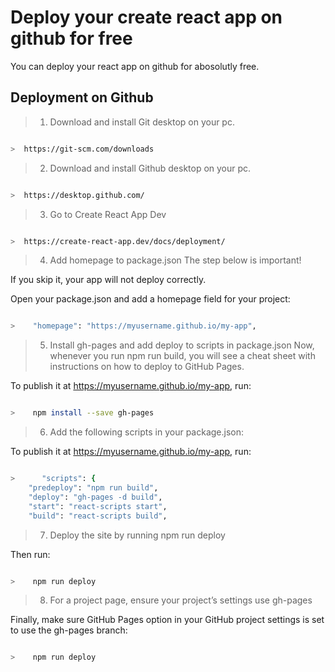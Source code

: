# Deploy your create react app on github for free

You can deploy your react app on github for abosolutly free.

## Deployment on Github

> 1. Download and install Git desktop on your pc.

```sh

>  https://git-scm.com/downloads

```

> 2. Download and install Github desktop on your pc.

```sh

>  https://desktop.github.com/

```


> 3. Go to Create React App Dev

```sh

>  https://create-react-app.dev/docs/deployment/

```

> 4. Add homepage to package.json
The step below is important!

If you skip it, your app will not deploy correctly.

Open your package.json and add a homepage field for your project:


```sh

>    "homepage": "https://myusername.github.io/my-app",

```

> 5. Install gh-pages and add deploy to scripts in package.json
Now, whenever you run npm run build, you will see a cheat sheet with instructions on how to deploy to GitHub Pages.

To publish it at https://myusername.github.io/my-app, run:


```sh

>    npm install --save gh-pages

```

> 6. Add the following scripts in your package.json:

To publish it at https://myusername.github.io/my-app, run:


```sh

>      "scripts": {
    "predeploy": "npm run build",
    "deploy": "gh-pages -d build",
    "start": "react-scripts start",
    "build": "react-scripts build",

```

> 7. Deploy the site by running npm run deploy

Then run:


```sh

>    npm run deploy

```

> 8. For a project page, ensure your project’s settings use gh-pages

Finally, make sure GitHub Pages option in your GitHub project settings is set to use the gh-pages branch:


```sh

>    npm run deploy

```